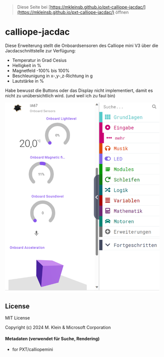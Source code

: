 
> Diese Seite bei [https://mkleinsb.github.io/pxt-calliope-jacdac/](https://mkleinsb.github.io/pxt-calliope-jacdac/) öffnen

# calliope-jacdac

Diese Erweiterung stellt die Onboardsensoren des Calliope mini V3 über die Jacdacschnittstelle zur Verfügung:
* Temperatur in Grad Cesius
* Helligkeit in %
* Magnetfeld -100% bis 100%
* Beschleunigung in x-,y-,z-Richtung in g
* Lautstärke in %

Habe bewusst die Buttons oder das Display nicht implementiert, damit es nicht zu unübersichtlich wird. (und weil ich zu faul bin)


![Screenshot](Onboardsensors.png)

## License

MIT License

Copyright (c) 2024 M. Klein & Microsoft Corporation

#### Metadaten (verwendet für Suche, Rendering)

* for PXT/calliopemini
